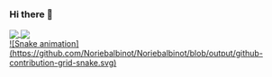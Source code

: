 ### Hi there 👋

<!--
**Noriebalbinot/Noriebalbinot** is a ✨ _special_ ✨ repository because its `README.md` (this file) appears on your GitHub profile.

Here are some ideas to get you started:

- 🔭 I’m currently working on ...
- 🌱 I’m currently learning ...
- 👯 I’m looking to collaborate on ...
- 🤔 I’m looking for help with ...
- 💬 Ask me about ...
- 📫 How to reach me: ...
- 😄 Pronouns: ...
- ⚡ Fun fact: ...
-->
<div>
  <a href="https://github.com/eagrundy">
   <img align="center" height="170" src="https://github-readme-stats.vercel.app/api/top-langs/?username=Noriebalbinot&layout=compact&langs_count=16&theme=dracula"/>
  <img align="center" src="https://github-readme-stats.vercel.app/api?username=Noriebalbinot&show_icons=true&theme=dracula&include_all_commits=true&count_private=true&hide=issues"/>
</div>
 ![Snake animation](https://github.com/Noriebalbinot/Noriebalbinot/blob/output/github-contribution-grid-snake.svg)

